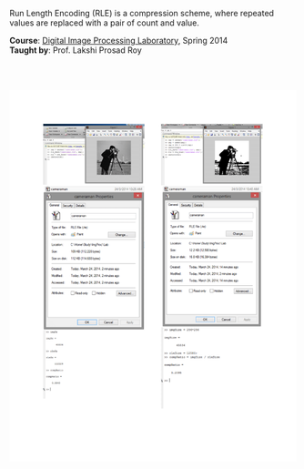 Run Length Encoding (RLE) is a compression scheme, where repeated values
are replaced with a pair of count and value.

**Course**: [Digital Image Processing Laboratory], Spring 2014<br>
**Taught by**: Prof. Lakshi Prosad Roy

[Digital Image Processing Laboratory]: https://github.com/nitrece/digital-image-processing-laboratory

<br>
<br>

![](Results/Report.png)<br>
